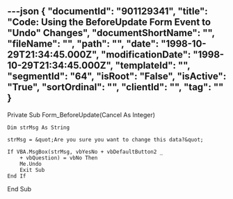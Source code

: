 ---json
{
  "documentId": "901129341",
  "title": "Code: Using the BeforeUpdate Form Event to &quot;Undo&quot; Changes",
  "documentShortName": "",
  "fileName": "",
  "path": "",
  "date": "1998-10-29T21:34:45.000Z",
  "modificationDate": "1998-10-29T21:34:45.000Z",
  "templateId": "",
  "segmentId": "64",
  "isRoot": "False",
  "isActive": "True",
  "sortOrdinal": "",
  "clientId": "",
  "tag": ""
}
---

Private Sub Form_BeforeUpdate(Cancel As Integer)

    Dim strMsg As String

    strMsg = &quot;Are you sure you want to change this data?&quot;

    If VBA.MsgBox(strMsg, vbYesNo + vbDefaultButton2 _
        + vbQuestion) = vbNo Then
        Me.Undo
        Exit Sub
    End If

End Sub
